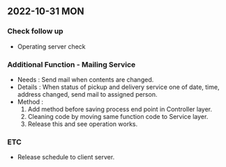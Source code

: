 ## 2022-10-31 MON

### Check follow up
+ Operating server check

### Additional Function - Mailing Service
+ Needs : Send mail when contents are changed. 
+ Details : When status of pickup and delivery service one of date, time, address changed, send mail to assigned person.
+ Method : 
  1. Add method before saving process end point in Controller layer.
  2. Cleaning code by moving same function code to Service layer.
  3. Release this and see operation works.
  
### ETC
+ Release schedule to client server.